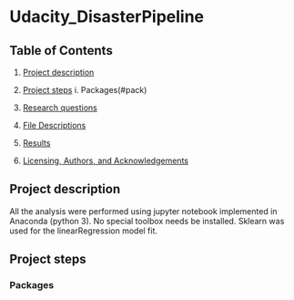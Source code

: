 # Udacity_DisasterPipeline
## Table of Contents

1. [Project description](#description)

2. [Project steps](#steps)
   i. Packages(#pack)

3. [Research questions](#topic)

4. [File Descriptions](#files)

5. [Results](#Results)

6. [Licensing, Authors, and Acknowledgements](#terms)

<a name = "description"></a>
## Project description
All the analysis were performed using jupyter notebook implemented in Anaconda (python 3). No special toolbox needs be installed. Sklearn was used for the linearRegression model fit.

<a name = "steps"></a>
## Project steps

<a name = "pack"></a>
### Packages
